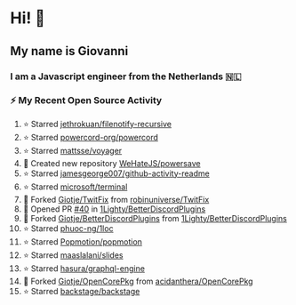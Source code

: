 # Hi! 👋
## My name is Giovanni
### I am a Javascript engineer from the Netherlands 🇳🇱

### :zap: My Recent Open Source Activity
<!--RECENT_ACTIVITY:start-->
1. ⭐ Starred [jethrokuan/filenotify-recursive](https://github.com/jethrokuan/filenotify-recursive)
2. ⭐ Starred [powercord-org/powercord](https://github.com/powercord-org/powercord)
3. ⭐ Starred [mattsse/voyager](https://github.com/mattsse/voyager)
4. 📔 Created new repository [WeHateJS/powersave](https://github.com/WeHateJS/powersave)
5. ⭐ Starred [jamesgeorge007/github-activity-readme](https://github.com/jamesgeorge007/github-activity-readme)
6. ⭐ Starred [microsoft/terminal](https://github.com/microsoft/terminal)
7. 🔱 Forked [Giotje/TwitFix](https://github.com/Giotje/TwitFix) from [robinuniverse/TwitFix](https://github.com/robinuniverse/TwitFix)
8. 💪 Opened PR [#40](https://github.com/1Lighty/BetterDiscordPlugins/pull/40) in [1Lighty/BetterDiscordPlugins](https://github.com/1Lighty/BetterDiscordPlugins)
9. 🔱 Forked [Giotje/BetterDiscordPlugins](https://github.com/Giotje/BetterDiscordPlugins) from [1Lighty/BetterDiscordPlugins](https://github.com/1Lighty/BetterDiscordPlugins)
10. ⭐ Starred [phuoc-ng/1loc](https://github.com/phuoc-ng/1loc)
11. ⭐ Starred [Popmotion/popmotion](https://github.com/Popmotion/popmotion)
12. ⭐ Starred [maaslalani/slides](https://github.com/maaslalani/slides)
13. ⭐ Starred [hasura/graphql-engine](https://github.com/hasura/graphql-engine)
14. 🔱 Forked [Giotje/OpenCorePkg](https://github.com/Giotje/OpenCorePkg) from [acidanthera/OpenCorePkg](https://github.com/acidanthera/OpenCorePkg)
15. ⭐ Starred [backstage/backstage](https://github.com/backstage/backstage)
<!--RECENT_ACTIVITY:end-->
